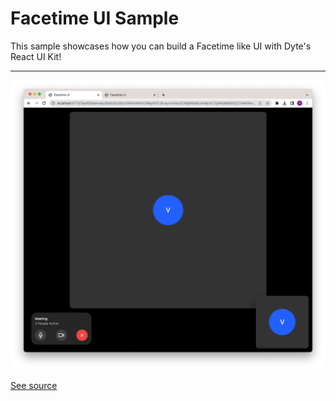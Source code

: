 # Facetime UI Sample

This sample showcases how you can build a Facetime like UI with Dyte's React UI Kit!

---

![A screenshot of the DyteMeeting component](./screenshot.png)

[See source](./src/App.tsx)
